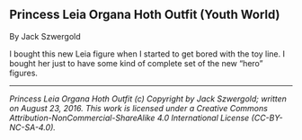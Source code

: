 ## Princess Leia Organa Hoth Outfit (Youth World)

By Jack Szwergold

I bought this new Leia figure when I started to get bored with the toy line. I bought her just to have some kind of complete set of the new “hero” figures.

***

*Princess Leia Organa Hoth Outfit (c) Copyright by Jack Szwergold; written on August 23, 2016. This work is licensed under a Creative Commons Attribution-NonCommercial-ShareAlike 4.0 International License (CC-BY-NC-SA-4.0).*